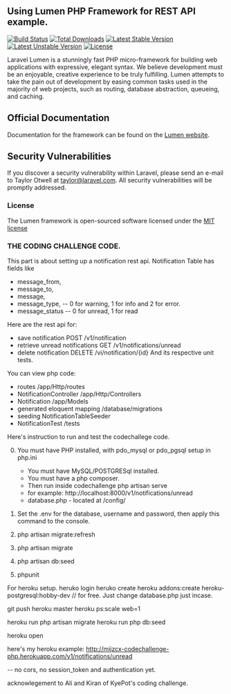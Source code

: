 ## Using Lumen PHP Framework for REST API example.

[![Build Status](https://travis-ci.org/laravel/lumen-framework.svg)](https://travis-ci.org/laravel/lumen-framework)
[![Total Downloads](https://poser.pugx.org/laravel/lumen-framework/d/total.svg)](https://packagist.org/packages/laravel/lumen-framework)
[![Latest Stable Version](https://poser.pugx.org/laravel/lumen-framework/v/stable.svg)](https://packagist.org/packages/laravel/lumen-framework)
[![Latest Unstable Version](https://poser.pugx.org/laravel/lumen-framework/v/unstable.svg)](https://packagist.org/packages/laravel/lumen-framework)
[![License](https://poser.pugx.org/laravel/lumen-framework/license.svg)](https://packagist.org/packages/laravel/lumen-framework)

Laravel Lumen is a stunningly fast PHP micro-framework for building web applications with expressive, elegant syntax. We believe development must be an enjoyable, creative experience to be truly fulfilling. Lumen attempts to take the pain out of development by easing common tasks used in the majority of web projects, such as routing, database abstraction, queueing, and caching.

## Official Documentation

Documentation for the framework can be found on the [Lumen website](http://lumen.laravel.com/docs).

## Security Vulnerabilities

If you discover a security vulnerability within Laravel, please send an e-mail to Taylor Otwell at taylor@laravel.com. All security vulnerabilities will be promptly addressed.

### License

The Lumen framework is open-sourced software licensed under the [MIT license](http://opensource.org/licenses/MIT)

### THE CODING CHALLENGE CODE.
This part is about setting up a notification rest api.
  Notification Table has fields like 
  * message_from, 
  * message_to, 
  * message, 
  * message_type, -- 0 for warning, 1 for info and 2 for error.
  * message_status -- 0 for unread, 1 for read
    
  
Here are the rest api for:
  * save notification               POST   /v1/notification
  * retrieve unread notifications   GET    /v1/notifications/unread
  * delete notification             DELETE /vi/notification/{id}
And its respective unit tests.

You can view php code:
  * routes  /app/Http/routes
  * NotificationController /app/Http/Controllers
  * Notification /app/Models
  * generated eloquent mapping /database/migrations
  * seeding NotificationTableSeeder
  * NotificationTest /tests

Here's instruction to run and test the codechallege code. 

0. You must have PHP installed, with pdo_mysql or pdo_pgsql setup in php.ini
    * You must have MySQL/POSTGRESql installed.
    * You must have a php composer.
    * Then run inside codechallenge php artisan serve
    * for example: http://localhost:8000/v1/notifications/unread 
    * database.php - located at /config/
  
1. Set the .env for the database, username and password, then apply this command to the console.
2. php artisan migrate:refresh
3. php artisan migrate
4. php artisan db:seed
5. phpunit

For heroku setup.
heruko login
heruko create
heroku addons:create heroku-postgresql:hobby-dev   // for free. Just change database.php just incase.

git push heroku master
heroku ps:scale web=1

heroku run php artisan migrate
heroku run php db:seed

heroku open

here's my heroku example: http://mijzcx-codechallenge-php.herokuapp.com/v1/notifications/unread


-- no cors, no session_token and authentication yet.

acknowlegement to Ali and Kiran of KyePot's coding challenge.


